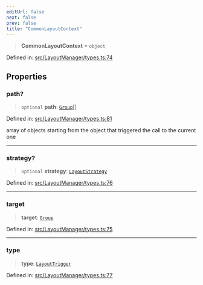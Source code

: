 ```yaml
---
editUrl: false
next: false
prev: false
title: "CommonLayoutContext"
---
```


> **CommonLayoutContext** = `object`

Defined in: [src/LayoutManager/types.ts:74](https://github.com/fabricjs/fabric.js/blob/977f797255d8c56b5b68360b0d45bed33697d2e8/src/LayoutManager/types.ts#L74)

## Properties

### path?

> `optional` **path**: [`Group`](/api/classes/group/)[]

Defined in: [src/LayoutManager/types.ts:81](https://github.com/fabricjs/fabric.js/blob/977f797255d8c56b5b68360b0d45bed33697d2e8/src/LayoutManager/types.ts#L81)

array of objects starting from the object that triggered the call to the current one

***

### strategy?

> `optional` **strategy**: [`LayoutStrategy`](/api/classes/layoutstrategy/)

Defined in: [src/LayoutManager/types.ts:76](https://github.com/fabricjs/fabric.js/blob/977f797255d8c56b5b68360b0d45bed33697d2e8/src/LayoutManager/types.ts#L76)

***

### target

> **target**: [`Group`](/api/classes/group/)

Defined in: [src/LayoutManager/types.ts:75](https://github.com/fabricjs/fabric.js/blob/977f797255d8c56b5b68360b0d45bed33697d2e8/src/LayoutManager/types.ts#L75)

***

### type

> **type**: [`LayoutTrigger`](/api/type-aliases/layouttrigger/)

Defined in: [src/LayoutManager/types.ts:77](https://github.com/fabricjs/fabric.js/blob/977f797255d8c56b5b68360b0d45bed33697d2e8/src/LayoutManager/types.ts#L77)
